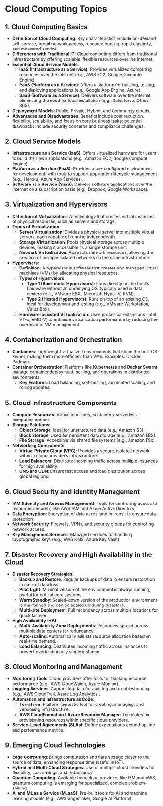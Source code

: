 # Cloud Computing Topics

## 1. Cloud Computing Basics
- **Definition of Cloud Computing**: Key characteristics include on-demand self-service, broad network access, resource pooling, rapid elasticity, and measured service.
- **Differences with Traditional IT**: Cloud computing differs from traditional infrastructure by offering scalable, flexible resources over the internet.
- **Essential Cloud Service Models**:
  - **IaaS (Infrastructure as a Service)**: Provides virtualized computing resources over the internet (e.g., AWS EC2, Google Compute Engine).
  - **PaaS (Platform as a Service)**: Offers a platform for building, testing, and deploying applications (e.g., Google App Engine, Azure).
  - **SaaS (Software as a Service)**: Delivers software over the internet, eliminating the need for local installation (e.g., Salesforce, Office 365).
- **Deployment Models**: Public, Private, Hybrid, and Community clouds.
- **Advantages and Disadvantages**: Benefits include cost reduction, flexibility, scalability, and focus on core business tasks; potential drawbacks include security concerns and compliance challenges.

## 2. Cloud Service Models
- **Infrastructure as a Service (IaaS)**: Offers virtualized hardware for users to build their own applications (e.g., Amazon EC2, Google Compute Engine).
- **Platform as a Service (PaaS)**: Provides a pre-configured environment for development, with tools to support application lifecycle management (e.g., Heroku, Azure App Services).
- **Software as a Service (SaaS)**: Delivers software applications over the internet on a subscription basis (e.g., Dropbox, Google Workspace).

## 3. Virtualization and Hypervisors
- **Definition of Virtualization**: A technology that creates virtual instances of physical resources, such as servers and storage.
- **Types of Virtualization**:
  - **Server Virtualization**: Divides a physical server into multiple virtual servers, each capable of running independently.
  - **Storage Virtualization**: Pools physical storage across multiple devices, making it accessible as a single storage unit.
  - **Network Virtualization**: Abstracts network resources, allowing the creation of multiple isolated networks on the same infrastructure.
- **Hypervisors**:
  - **Definition**: A hypervisor is software that creates and manages virtual machines (VMs) by allocating physical resources.
  - **Types of Hypervisors**:
    - **Type 1 (Bare-metal Hypervisors)**: Runs directly on the host's hardware without an underlying OS, typically used in data centers (e.g., VMware ESXi, Microsoft Hyper-V, KVM).
    - **Type 2 (Hosted Hypervisors)**: Runs on top of an existing OS, ideal for development and testing (e.g., VMware Workstation, VirtualBox).
  - **Hardware-assisted Virtualization**: Uses processor extensions (Intel VT-x, AMD-V) to enhance virtualization performance by reducing the overhead of VM management.

## 4. Containerization and Orchestration
- **Containers**: Lightweight virtualized environments that share the host OS kernel, making them more efficient than VMs. Examples: Docker, Podman.
- **Container Orchestration**: Platforms like **Kubernetes** and **Docker Swarm** manage container deployment, scaling, and operations in distributed environments.
  - **Key Features**: Load balancing, self-healing, automated scaling, and rolling updates.

## 5. Cloud Infrastructure Components
- **Compute Resources**: Virtual machines, containers, serverless computing options.
- **Storage Solutions**:
  - **Object Storage**: Ideal for unstructured data (e.g., Amazon S3).
  - **Block Storage**: Used for persistent data storage (e.g., Amazon EBS).
  - **File Storage**: Accessible via shared file systems (e.g., Amazon FSx).
- **Networking Components**:
  - **Virtual Private Cloud (VPC)**: Provides a secure, isolated network within a cloud provider’s infrastructure.
  - **Load Balancers**: Distribute incoming traffic across multiple instances for high availability.
  - **DNS and CDN**: Ensure fast access and load distribution across global regions.

## 6. Cloud Security and Identity Management
- **IAM (Identity and Access Management)**: Tools for controlling access to resources securely, like AWS IAM and Azure Active Directory.
- **Data Encryption**: Encryption of data at rest and in transit to ensure data protection.
- **Network Security**: Firewalls, VPNs, and security groups for controlling network access.
- **Key Management Services**: Managed services for handling cryptographic keys (e.g., AWS KMS, Azure Key Vault).

## 7. Disaster Recovery and High Availability in the Cloud
- **Disaster Recovery Strategies**:
  - **Backup and Restore**: Regular backups of data to ensure restoration in case of data loss.
  - **Pilot Light**: Minimal version of the environment is always running, useful for critical core systems.
  - **Warm Standby**: Scaled-down version of the production environment is maintained and can be scaled up during disasters.
  - **Multi-site Deployment**: Full redundancy across multiple locations for quick failover.
- **High Availability (HA)**:
  - **Multi-Availability Zone Deployments**: Resources spread across multiple data centers for redundancy.
  - **Auto-scaling**: Automatically adjusts resource allocation based on real-time demand.
  - **Load Balancing**: Distributes incoming traffic across instances to prevent overloading any single instance.

## 8. Cloud Monitoring and Management
- **Monitoring Tools**: Cloud providers offer tools for tracking resource performance (e.g., AWS CloudWatch, Azure Monitor).
- **Logging Services**: Capture log data for auditing and troubleshooting (e.g., AWS CloudTrail, Azure Log Analytics).
- **Automation and Infrastructure as Code**:
  - **Terraform**: Platform-agnostic tool for creating, managing, and versioning infrastructure.
  - **AWS CloudFormation / Azure Resource Manager**: Templates for provisioning resources within specific cloud providers.
- **Service-Level Agreements (SLAs)**: Define expectations around uptime and performance metrics.

## 9. Emerging Cloud Technologies
- **Edge Computing**: Brings computation and data storage closer to the source of data, enhancing response time (useful in IoT).
- **Hybrid and Multi-Cloud Strategies**: Use of multiple cloud providers for flexibility, cost savings, and redundancy.
- **Quantum Computing**: Available from cloud providers like IBM and AWS, quantum computing is emerging for specialized, complex problem-solving.
- **AI and ML as a Service (MLaaS)**: Pre-built tools for AI and machine learning models (e.g., AWS Sagemaker, Google AI Platform).



